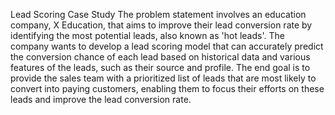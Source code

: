 Lead Scoring Case Study
The problem statement involves an education company, X Education, that aims to improve their lead conversion rate by identifying the most potential leads, also known as 'hot leads'. The company wants to develop a lead scoring model that can accurately predict the conversion chance of each lead based on historical data and various features of the leads, such as their source and profile. The end goal is to provide the sales team with a prioritized list of leads that are most likely to convert into paying customers, enabling them to focus their efforts on these leads and improve the lead conversion rate.
